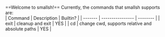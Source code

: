 ==Welcome to smallsh!==
Currently, the commands that smallsh supports are:<br>
    | Command | Description      | Builtin? |
    | ------- | ---------------- | -------- |
    | exit    | cleanup and exit | YES      |
    | cd      | change cwd, supports relative and absolute paths | YES      |
